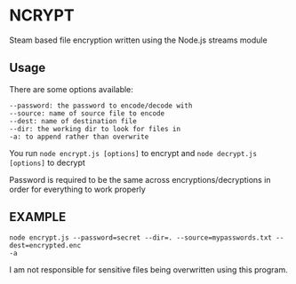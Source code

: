 # NCRYPT
Steam based file encryption written using the Node.js streams module

## Usage
There are some options available:
```
--password: the password to encode/decode with
--source: name of source file to encode
--dest: name of destination file
--dir: the working dir to look for files in
-a: to append rather than overwrite
```

You run `node encrypt.js [options]` to encrypt and `node decrypt.js [options]` to decrypt

Password is required to be the same across encryptions/decryptions in order for everything to work properly

## EXAMPLE
```
node encrypt.js --password=secret --dir=. --source=mypasswords.txt --dest=encrypted.enc
-a
```

I am not responsible for sensitive files being overwritten using this program.